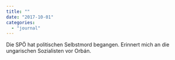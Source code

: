 ```yaml
---
title: ""
date: "2017-10-01"
categories: 
  - "journal"
---
```


Die SPÖ hat politischen Selbstmord begangen. Erinnert mich an die ungarischen Sozialisten vor Orbán.
